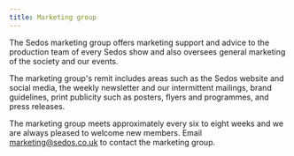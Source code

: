 ```yaml
---
title: Marketing group
---
```

The Sedos marketing group offers marketing support and advice to the production team of every Sedos show and also oversees general marketing of the society and our events.

The marketing group's remit includes areas such as the Sedos website and social media, the weekly newsletter and our intermittent mailings, brand guidelines, print publicity such as posters, flyers and programmes, and press releases.

The marketing group meets approximately every six to eight weeks and we are always pleased to welcome new members. Email marketing@sedos.co.uk to contact the marketing group.
